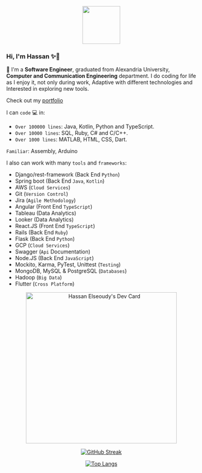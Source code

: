 <p align="center">
<img src="https://i.ibb.co/Zd5R33H/53fe04f9-8115-446a-8173-0831c55330ee-removebg-preview.png" width=100 height=100/>
</p>

### Hi, I'm Hassan ✨👋


🌱 I'm a **Software Engineer**, graduated from Alexandria University, **Computer and Communication Engineering** department.
I do coding for life as I enjoy it, not only during work, Adaptive with different technologies and Interested in exploring new tools.

Check out my <a href="https://hassan-elseoudy.github.io/" target="_blank">portfolio</a>


I can `code` 💻 in:

- `Over 100000 lines`: Java, Kotlin, Python and TypeScript.
- `Over 10000 lines`: SQL, Ruby, C# and C/C++.
- `Over 1000 lines`: MATLAB, HTML, CSS, Dart.

`Familiar`: Assembly, Arduino

I also can work with many `tools` and `frameworks`: 
- Django/rest-framework (Back End `Python`)
- Spring boot (Back End `Java`, `Kotlin`)
- AWS (`Cloud Services`) 
- Git (`Version Control`)
- Jira (`Agile Methodology`)
- Angular (Front End `TypeScript`) 
- Tableau (Data Analytics)
- Looker (Data Analytics)
- React.JS (Front End `TypeScript`) 
- Rails (Back End `Ruby`)
- Flask (Back End `Python`)
- GCP (`Cloud Services`) 
- Swagger (`Api` Documentation)
- Node.JS (Back End `JavaScript`)
- Mockito, Karma, PyTest, Unittest (`Testing`)
- MongoDB, MySQL & PostgreSQL (`Databases`)
- Hadoop (`Big Data`)
- Flutter (`Cross Platform`)


<div align="center"> 

<a href="https://app.daily.dev/hassan_elseoudy"><img src="https://api.daily.dev/devcards/6af415956a7d400e915a7db5fea15214.png?r=hk3" width="400" alt="Hassan Elseoudy's Dev Card"/></a>

[![GitHub Streak](http://github-readme-streak-stats.herokuapp.com?user=hassan-elseoudy&theme=dark&background=000000)](https://git.io/streak-stats)

[![Top Langs](https://github-readme-stats.vercel.app/api/top-langs/?username=hassan-elseoudy&layout=compact&theme=vision-friendly-dark)](https://github.com/anuraghazra/github-readme-stats)
  
</div>

